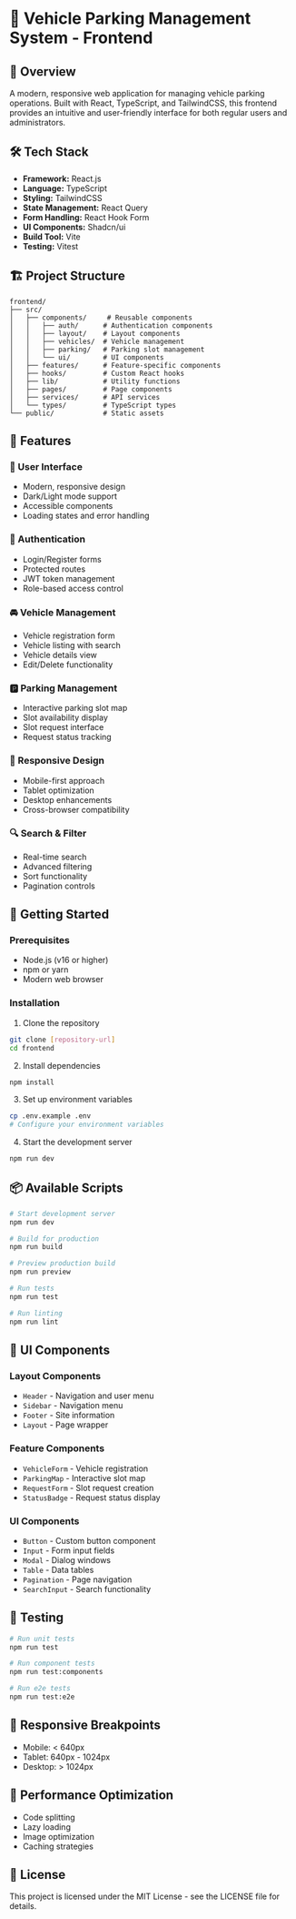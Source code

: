 # 🚗 Vehicle Parking Management System - Frontend

## 📝 Overview

A modern, responsive web application for managing vehicle parking operations. Built with React, TypeScript, and TailwindCSS, this frontend provides an intuitive and user-friendly interface for both regular users and administrators.

## 🛠 Tech Stack

- **Framework:** React.js
- **Language:** TypeScript
- **Styling:** TailwindCSS
- **State Management:** React Query
- **Form Handling:** React Hook Form
- **UI Components:** Shadcn/ui
- **Build Tool:** Vite
- **Testing:** Vitest

## 🏗 Project Structure

```
frontend/
├── src/
│   ├── components/     # Reusable components
│   │   ├── auth/      # Authentication components
│   │   ├── layout/    # Layout components
│   │   ├── vehicles/  # Vehicle management
│   │   ├── parking/   # Parking slot management
│   │   └── ui/        # UI components
│   ├── features/      # Feature-specific components
│   ├── hooks/         # Custom React hooks
│   ├── lib/           # Utility functions
│   ├── pages/         # Page components
│   ├── services/      # API services
│   └── types/         # TypeScript types
└── public/            # Static assets
```

## 🚀 Features

### 👥 User Interface

- Modern, responsive design
- Dark/Light mode support
- Accessible components
- Loading states and error handling

### 🔐 Authentication

- Login/Register forms
- Protected routes
- JWT token management
- Role-based access control

### 🚘 Vehicle Management

- Vehicle registration form
- Vehicle listing with search
- Vehicle details view
- Edit/Delete functionality

### 🅿️ Parking Management

- Interactive parking slot map
- Slot availability display
- Slot request interface
- Request status tracking

### 📱 Responsive Design

- Mobile-first approach
- Tablet optimization
- Desktop enhancements
- Cross-browser compatibility

### 🔍 Search & Filter

- Real-time search
- Advanced filtering
- Sort functionality
- Pagination controls

## 🚀 Getting Started

### Prerequisites

- Node.js (v16 or higher)
- npm or yarn
- Modern web browser

### Installation

1. Clone the repository

```bash
git clone [repository-url]
cd frontend
```

2. Install dependencies

```bash
npm install
```

3. Set up environment variables

```bash
cp .env.example .env
# Configure your environment variables
```

4. Start the development server

```bash
npm run dev
```

## 📦 Available Scripts

```bash
# Start development server
npm run dev

# Build for production
npm run build

# Preview production build
npm run preview

# Run tests
npm run test

# Run linting
npm run lint
```

## 🎨 UI Components

### Layout Components

- `Header` - Navigation and user menu
- `Sidebar` - Navigation menu
- `Footer` - Site information
- `Layout` - Page wrapper

### Feature Components

- `VehicleForm` - Vehicle registration
- `ParkingMap` - Interactive slot map
- `RequestForm` - Slot request creation
- `StatusBadge` - Request status display

### UI Components

- `Button` - Custom button component
- `Input` - Form input fields
- `Modal` - Dialog windows
- `Table` - Data tables
- `Pagination` - Page navigation
- `SearchInput` - Search functionality

## 🧪 Testing

```bash
# Run unit tests
npm run test

# Run component tests
npm run test:components

# Run e2e tests
npm run test:e2e
```

## 📱 Responsive Breakpoints

- Mobile: < 640px
- Tablet: 640px - 1024px
- Desktop: > 1024px

## 🎯 Performance Optimization

- Code splitting
- Lazy loading
- Image optimization
- Caching strategies

## 📄 License

This project is licensed under the MIT License - see the LICENSE file for details.
